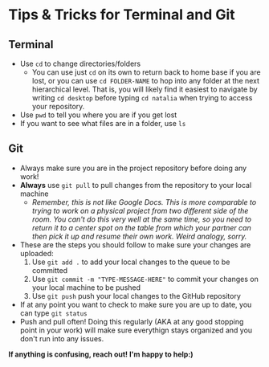 # Tips & Tricks for Terminal and Git

## Terminal
* Use `cd` to change directories/folders
   * You can use just `cd` on its own to return back to home base if you are lost, or you can use `cd FOLDER-NAME` to hop into any folder at the next hierarchical level. That is, you will likely find it easiest to navigate by writing `cd desktop` before typing `cd natalia` when trying to access your repository.
* Use `pwd` to tell you where you are if you get lost
* If you want to see what files are in a folder, use `ls`

## Git
* Always make sure you are in the project repository before doing any work!
* **Always** use `git pull` to pull changes from the repository to your local machine
   * *Remember, this is not like Google Docs. This is more comparable to trying to work on a physical project from two different side of the room. You can't do this very well at the same time, so you need to return it to a center spot on the table from which your partner can then pick it up and resume their own work. Weird analogy, sorry.*
* These are the steps you should follow to make sure your changes are uploaded:
   1. Use `git add .` to add your local changes to the queue to be committed
   1. Use `git commit -m "TYPE-MESSAGE-HERE"` to commit your changes on your local machine to be pushed 
   1. Use `git push` push your local changes to the GitHub repository
* If at any point you want to check to make sure you are up to date, you can type `git status`
* Push and pull often! Doing this regularly (AKA at any good stopping point in your work) will make sure everythign stays organized and you don't run into any issues.

**If anything is confusing, reach out! I'm happy to help:)**
